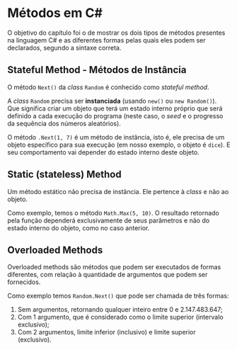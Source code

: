 # Métodos em C#

O objetivo do capítulo foi o de mostrar os dois tipos de métodos presentes na linguagem C# e as diferentes formas pelas quais eles podem ser declarados, segundo a sintaxe correta.

## Stateful Method - Métodos de Instância

O método `Next()` da *class* `Random` é conhecido como *stateful method*.

A *class* `Random` precisa ser **instanciada** (usando `new()` ou `new Random()`). Que significa criar um objeto que terá um estado interno próprio que será definido a cada execução do programa (neste caso, o *seed* e o progresso da sequência dos números aleatórios).

O método `.Next(1, 7)` é um método de instância, isto é, ele precisa de um objeto específico para sua execução (em nosso exemplo, o objeto é `dice`). E seu comportamento vai depender do estado interno deste objeto.

## Static (stateless) Method

Um método estático não precisa de instância. Ele pertence à *class* e não ao objeto.

Como exemplo, temos o método `Math.Max(5, 10)`. O resultado retornado pela função dependerá exclusivamente de seus parâmetros e não do estado interno do objeto, como no caso anterior.

## Overloaded Methods

Overloaded methods são métodos que podem ser executados de formas diferentes, com relação à quantidade de argumentos que podem ser fornecidos.

Como exemplo temos `Random.Next()` que pode ser chamada de três formas:

  1. Sem argumentos, retornando qualquer inteiro entre 0 e 2.147.483.647;
  2. Com 1 argumento, que é considerado como o limite superior (intervalo exclusivo);
  3. Com 2 argumentos, limite inferior (inclusivo) e limite superior (exclusivo).
